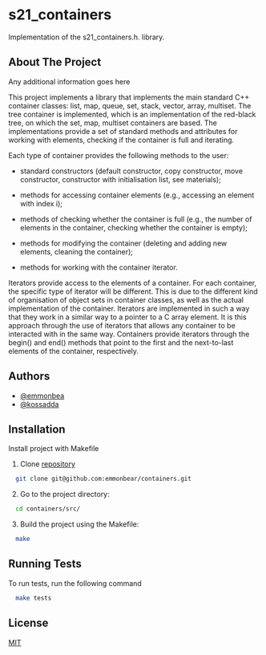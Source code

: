 
# s21_containers

Implementation of the s21_containers.h. library.



## About The Project

Any additional information goes here

This project implements a library that implements the main standard C++ container classes: list, map, queue, set, stack, vector, array, multiset. The tree container is implemented, which is an implementation of the red-black tree, on which the set, map, multiset containers are based. The implementations provide a set of standard methods and attributes for working with elements, checking if the container is full and iterating. 

Each type of container provides the following methods to the user:

- standard constructors (default constructor, copy constructor, move constructor, constructor with initialisation list, see materials);

- methods for accessing container elements (e.g., accessing an element with index i);

- methods of checking whether the container is full (e.g., the number of elements in the container, checking whether the container is empty);

- methods for modifying the container (deleting and adding new elements, cleaning the container);

- methods for working with the container iterator.

Iterators provide access to the elements of a container. For each container, the specific type of iterator will be different. This is due to the different kind of organisation of object sets in container classes, as well as the actual implementation of the container. Iterators are implemented in such a way that they work in a similar way to a pointer to a C array element. It is this approach through the use of iterators that allows any container to be interacted with in the same way. Containers provide iterators through the begin() and end() methods that point to the first and the next-to-last elements of the container, respectively.

## Authors

- [@emmonbea](https://github.com/emmonbear)
- [@kossadda](https://github.com/kossadda)



## Installation

Install project with Makefile

1. Clone [repository](https://github.com/emmonbear/containers)

```bash
  git clone git@github.com:emmonbear/containers.git
```
    
2. Go to the project directory:

```bash
  cd containers/src/
```

3. Build the project using the Makefile:

```bash
  make
```
## Running Tests

To run tests, run the following command

```bash
  make tests
```


## License

[MIT](https://github.com/emmonbear/containers/blob/develop/LICENSE)


